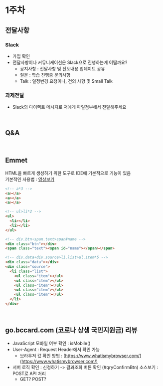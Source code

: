 # 1주차

## 전달사항

### Slack

- 가입 확인
- 전달사항이나 커뮤니케이션은 Slack으로 진행하는게 어떨까요?
  - 공지사항 : 전달사항 및 진도내용 업데이트 공유
  - 질문 : 학습 진행중 문의사항
  - Talk : 일정변경 요청이나, 건의 사항 및 Small Talk

### 과제전달

- Slack의 다이렉트 메시지로 저에게 파일첨부해서 전달해주세요

<br>

## Q&A

<br>

## Emmet

HTML을 빠르게 생성하기 위한 도구로 IDE에 기본적으로 기능이 있음  
기본적인 사용법 : [영상보기](https://youtu.be/m7wsrVQsVjI)

```html
<!-- a*3 -->
<a></a>
<a></a>
<a></a>

<!-- ul>li*2 -->
<ul>
  <li></li>
  <li></li>
</ul>

<!-- div.btn+span.text>span#name -->
<div class="btn"></div>
<span class="text"><span id="name"></span></span>

<!-- div.data+div.source>li.list>ul.item*5 -->
<div class="data"></div>
<div class="source">
  <li class="list">
    <ul class="item"></ul>
    <ul class="item"></ul>
    <ul class="item"></ul>
    <ul class="item"></ul>
    <ul class="item"></ul>
  </li>
</div>
```

<br>

## go.bccard.com (코로나 상생 국민지원금) 리뷰

- JavaScript 모바일 여부 확인 : isMobile()
- User-Agent : Request Header에서 확인 가능
  - 브라우저 값 확인 방법 : [https://www.whatismybrowser.com/](https://www.whatismybrowser.com/)
- 서버 로직 확인 : 신청하기 -> 결과조회 버튼 확인 (#qryConfirmBtn) 소스보기 : POST로 API 처리
  - GET? POST?
